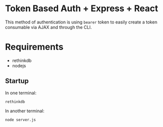 # Token Based Auth + Express + React

This method of authentication is using `bearer` token to easily create a token consumable via AJAX and through the CLI.

# Requirements

* rethinkdb
* nodejs

## Startup

In one terminal:

	rethinkdb

In another terminal:

	node server.js
